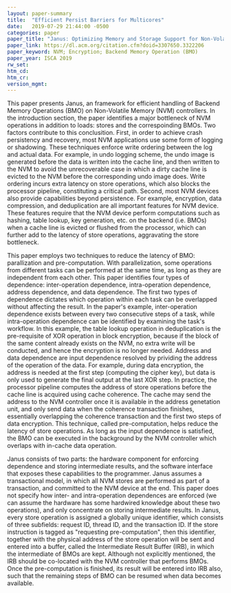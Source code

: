 ```yaml
---
layout: paper-summary
title:  "Efficient Persist Barriers for Multicores"
date:   2019-07-29 21:44:00 -0500
categories: paper
paper_title: "Janus: Optimizing Memory and Storage Support for Non-Volatile Memory Systems"
paper_link: https://dl.acm.org/citation.cfm?doid=3307650.3322206
paper_keyword: NVM; Encryption; Backend Memory Operation (BMO)
paper_year: ISCA 2019
rw_set: 
htm_cd: 
htm_cr: 
version_mgmt: 
---
```


This paper presents Janus, an framework for efficient handling of Backend Memory Operations (BMO) on Non-Volatile Memory 
(NVM) controllers. In the introduction section, the paper identifies a major bottleneck of NVM operations in addition to loads: 
stores and the correspoinding BMOs. Two factors contribute to this conclusition. First, in order to achieve crash 
persistency and recovery, most NVM applications use some form of logging or shadowing. These techniques enforce write ordering
between the log and actual data. For example, in undo logging scheme, the undo image is generated before the data
is written into the cache line, and then written to the NVM to avoid the unrecoverable case in which a dirty cache line
is evicted to the NVM before the corresponding undo image does. Write ordering incurs extra latency on store operations, 
which also blocks the processor pipeline, constituting a critical path. Second, most NVM devices also provide capabilities 
beyond persistence. For example, encryption, data compression, and deduplication are all important features for NVM
device. These features require that the NVM device perform computations such as hashing, table lookup, key generation, etc. 
on the backend (i.e. BMOs) when a cache line is evicted or flushed from the processor, which can further add to the latency 
of store operations, aggravating the store bottleneck.  

This paper employs two techniques to reduce the latency of BMO: parallization and pre-computation. With parallelization,
some operations from different tasks can be performed at the same time, as long as they are independent from each other.
This paper identifies four types of dependence: inter-operation dependence, intra-operation dependence, address dependence,
and data dependence. The first two types of dependence dictates which operation within each task can be overlapped without 
affecting the result. In the paper's example, inter-operation dependence exists between every two consecutive steps of 
a task, while intra-operation dependence can be identified by examining the task's workflow. In this example, the table 
lookup operation in deduplication is the pre-requisite of XOR operation in block encryption, because if the block of the 
same content already exists on the NVM, no extra write will be conducted, and hence the encryption is no longer needed. 
Address and data dependence are input dependence resolved by prividing the address of the operation of the data. For example,
during data encryption, the address is needed at the first step (computing the cipher key), but data is only used to 
generate the final output at the last XOR step. In practice, the processor pipeline computes the address of store operations
before the cache line is acquired using cache coherence. The cache may send the address to the NVM controller once it is 
available in the address genetation unit, and only send data when the coherence transaction finishes, essentially overlapping
the coherence transaction and the first two steps of data encryption. This technique, called pre-computation, helps 
reduce the latency of store operations. As long as the input dependence is satisfied, the BMO can be executed
in the background by the NVM controller which overlaps with in-cache data operation.

Janus consists of two parts: the hardware component for enforcing dependence and storing intermediate results, and the 
software interface that exposes these capabilities to the programmer. Janus assumes a transactional model, in which all 
NVM stores are performed as part of a transaction, and committed to the NVM device at the end. This paper does not specify 
how inter- and intra-operation dependences are enforced (we can assume the hardware has some hardwired knowledge about these
two operations), and only concentrate on storing intermediate results. In Janus, every store operation is assigned a globally 
unique identifier, which consists of three subfields: request ID, thread ID, and the transaction ID. If the store instruction
is tagged as "requesting pre-computation", then this identifier, together with the physical address of the store operation 
will be sent and entered into a buffer, called the Intermediate Result Buffer (IRB), in which the intermediate of BMOs
are kept. Although not explicitly mentioned, the IRB should be co-located with the NVM controller that performs BMOs.
Once the pre-computation is finished, its result will be entered into IRB also, such that the remaining steps of BMO can
be resumed when data becomes available.